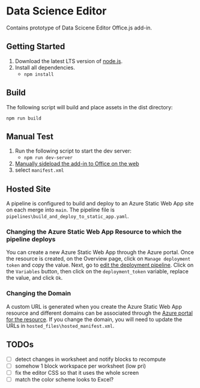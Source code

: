 # Data Science Editor

Contains prototype of Data Scicene Editor Office.js add-in.

## Getting Started

1. Download the latest LTS version of [node.js](https://nodejs.org/en/download/).
1. Install all dependencies.
    - `npm install`

## Build

The following script will build and place assets in the dist directory:

`npm run build`

## Manual Test

1. Run the following script to start the dev server:
    - `npm run dev-server`
1. [Manually sideload the add-in to Office on the web](https://learn.microsoft.com/en-us/office/dev/add-ins/testing/sideload-office-add-ins-for-testing#manually-sideload-an-add-in-to-office-on-the-web)
1. select `manifest.xml`

## Hosted Site

A pipeline is configured to build and deploy to an Azure Static Web App site on each merge into `main`.  The pipeline file is `pipelines\build_and_deploy_to_static_app.yaml`.

### Changing the Azure Static Web App Resource to which the pipeline deploys

You can create a new Azure Static Web App through the Azure portal.  Once the resource is created, on the Overview page, click on `Manage deployment token` and copy the value.  Next, go to [edit the deployment pipeline](https://office.visualstudio.com/Hackathon/_apps/hub/ms.vss-build-web.ci-designer-hub?pipelineId=17281&branch=main).  Click on the `Variables` button, then click on the `deployment_token` variable, replace the value, and click `Ok`.

### Changing the Domain

 A custom URL is generated when you create the Azure Static Web App resource and different domains can be associated through the [Azure portal for the resource](https://ms.portal.azure.com/?websitesextension_ext=asd.featurePath%3Danalysis%2FLinuxAppDown#@microsoft.onmicrosoft.com/resource/subscriptions/55163ab1-9de3-49af-888e-c06f7e2c3a49/resourceGroups/excel-data-science-editor-addin/providers/Microsoft.Web/staticSites/excel-data-science-editor-addin-app/customDomains).  If you change the domain, you will need to update the URLs in `hosted_files\hosted_manifest.xml`.

## TODOs

- [ ] detect changes in worksheet and notify blocks to recompute
- [ ] somehow 1 block workspace per worksheet (low pri)
- [ ] fix the editor CSS so that it uses the whole screen
- [ ] match the color scheme looks to Excel?
